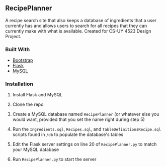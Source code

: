 ## RecipePlanner

A recipe search site that also keeps a database of ingredients that a user currently has and allows users to search for all recipes that they can currently make with what is available. Created for CS-UY 4523 Design Project.

### Built With
* [Bootstrap](https://getbootstrap.com/)
* [Flask](https://flask.palletsprojects.com/)
* [MySQL](https://www.mysql.com/)

### Installation

1. Install Flask and MySQL

2. Clone the repo

3. Create a MySQL database named `RecipePlanner` (or whatever else you would want, provided that you set the name right during step 5)

4. Run the `Ingredients.sql`, `Recipes.sql`, and `TableDefinitionsRecipe.sql` scripts found in `/db` to populate the database's tables

5. Edit the Flask server settings on line 20 of `RecipePlanner.py` to match your MySQL database

6. Run `RecipePlanner.py` to start the server
